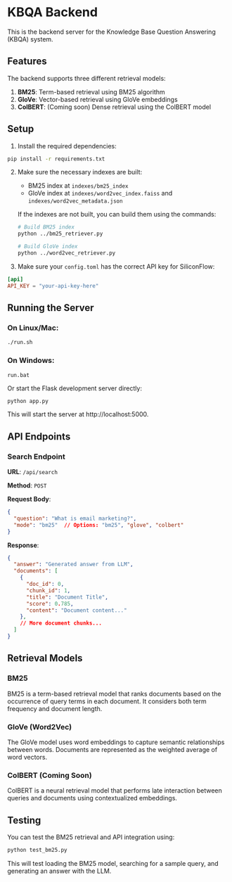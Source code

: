 # KBQA Backend

This is the backend server for the Knowledge Base Question Answering (KBQA) system.

## Features

The backend supports three different retrieval models:

1. **BM25**: Term-based retrieval using BM25 algorithm
2. **GloVe**: Vector-based retrieval using GloVe embeddings 
3. **ColBERT**: (Coming soon) Dense retrieval using the ColBERT model

## Setup

1. Install the required dependencies:

```bash
pip install -r requirements.txt
```

2. Make sure the necessary indexes are built:

   - BM25 index at `indexes/bm25_index`
   - GloVe index at `indexes/word2vec_index.faiss` and `indexes/word2vec_metadata.json`

   If the indexes are not built, you can build them using the commands:

   ```bash
   # Build BM25 index
   python ../bm25_retriever.py
   
   # Build GloVe index
   python ../word2vec_retriever.py
   ```

3. Make sure your `config.toml` has the correct API key for SiliconFlow:

```toml
[api]
API_KEY = "your-api-key-here"
```

## Running the Server

### On Linux/Mac:

```bash
./run.sh
```

### On Windows:

```
run.bat
```

Or start the Flask development server directly:

```bash
python app.py
```

This will start the server at http://localhost:5000.

## API Endpoints

### Search Endpoint

**URL**: `/api/search`

**Method**: `POST`

**Request Body**:

```json
{
  "question": "What is email marketing?",
  "mode": "bm25"  // Options: "bm25", "glove", "colbert"
}
```

**Response**:

```json
{
  "answer": "Generated answer from LLM",
  "documents": [
    {
      "doc_id": 0,
      "chunk_id": 1,
      "title": "Document Title",
      "score": 0.785,
      "content": "Document content..."
    },
    // More document chunks...
  ]
}
```

## Retrieval Models

### BM25

BM25 is a term-based retrieval model that ranks documents based on the occurrence of query terms in each document. It considers both term frequency and document length.

### GloVe (Word2Vec)

The GloVe model uses word embeddings to capture semantic relationships between words. Documents are represented as the weighted average of word vectors.

### ColBERT (Coming Soon)

ColBERT is a neural retrieval model that performs late interaction between queries and documents using contextualized embeddings.

## Testing

You can test the BM25 retrieval and API integration using:

```bash
python test_bm25.py
```

This will test loading the BM25 model, searching for a sample query, and generating an answer with the LLM. 